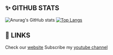 ## ✨ GITHUB STATS
![Anurag's GitHub stats](https://github-readme-stats.vercel.app/api?username=Kylan1940&show_icons=true&theme=merko)
[![Top Langs](https://github-readme-stats.vercel.app/api/top-langs/?username=Kylan1940&layout=compact)](https://github.com/anuraghazra/github-readme-stats)

## 🔗 LINKS
Check our [website](Kylan1940.github.io)
Subscribe my [youtube channel](youtube.com/c/Kylan1940)
